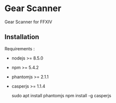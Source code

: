 # Gear Scanner

Gear Scanner for FFXIV

## Installation

Requirements :

- nodejs >= 8.5.0 
- npm >=  5.4.2
- phantomjs >= 2.1.1
- casperjs >= 1.1.4


    sudo apt install phantomjs
    npm install -g casperjs

    
 